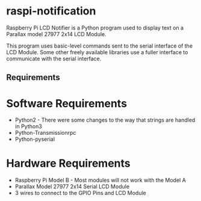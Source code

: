 raspi-notification
==================

Raspberry Pi LCD Notifier is a Python program used to display text on a Parallax model 27977 2x14 LCD Module.

This program uses basic-level commands sent to the serial interface of the LCD Module. Some other freely available libraries use a fuller interface to communicate with the serial interface.

## Requirements
# Software Requirements
* Python2 - There were some changes to the way that strings are handled in Python3
* Python-Transmissionrpc
* Python-pyserial

# Hardware Requirements
* Raspberry Pi Model B - Most modules will not work with the Model A
* Parallax Model 27977 2x14 Serial LCD Module
* 3 wires to connect to the GPIO Pins and LCD Module
